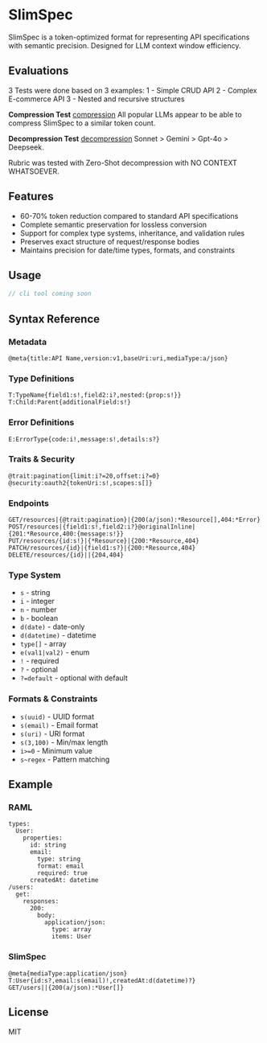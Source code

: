 # SlimSpec

SlimSpec is a token-optimized format for representing API specifications with semantic precision. Designed for LLM context window efficiency.

## Evaluations

3 Tests were done based on 3 examples:
1 - Simple CRUD API
2 - Complex E-commerce API
3 - Nested and recursive structures

**Compression Test**
[compression](https://app.promptfoo.dev/eval/f:61513ea9-b9bf-4d98-8ad9-4fb83c3db224/)
All popular LLMs appear to be able to compress SlimSpec to a similar token count.

**Decompression Test**
[decompression](https://app.promptfoo.dev/eval/f:5291008f-7f31-4bd3-8b16-cd462bbcab43/)
Sonnet > Gemini > Gpt-4o > Deepseek.

Rubric was tested with Zero-Shot decompression with NO CONTEXT WHATSOEVER.

## Features

- 60-70% token reduction compared to standard API specifications
- Complete semantic preservation for lossless conversion
- Support for complex type systems, inheritance, and validation rules
- Preserves exact structure of request/response bodies
- Maintains precision for date/time types, formats, and constraints

## Usage

```javascript
// cli tool coming soon
```

## Syntax Reference

### Metadata
```
@meta{title:API Name,version:v1,baseUri:uri,mediaType:a/json}
```

### Type Definitions
```
T:TypeName{field1:s!,field2:i?,nested:{prop:s!}}
T:Child:Parent{additionalField:s!}
```

### Error Definitions
```
E:ErrorType{code:i!,message:s!,details:s?}
```

### Traits & Security
```
@trait:pagination{limit:i?=20,offset:i?=0}
@security:oauth2{tokenUri:s!,scopes:s[]}
```

### Endpoints
```
GET/resources|{@trait:pagination}|{200(a/json):*Resource[],404:*Error}
POST/resources|{field1:s!,field2:i?}@originalInline|{201:*Resource,400:{message:s!}}
PUT/resources/{id:s!}|{*Resource}|{200:*Resource,404}
PATCH/resources/{id}|{field1:s?}|{200:*Resource,404}
DELETE/resources/{id}||{204,404}
```

### Type System
- `s` - string
- `i` - integer
- `n` - number
- `b` - boolean
- `d(date)` - date-only
- `d(datetime)` - datetime
- `type[]` - array
- `e(val1|val2)` - enum
- `!` - required
- `?` - optional
- `?=default` - optional with default

### Formats & Constraints
- `s(uuid)` - UUID format
- `s(email)` - Email format
- `s(uri)` - URI format
- `s(3,100)` - Min/max length
- `i>=0` - Minimum value
- `s~regex` - Pattern matching

## Example

### RAML
```raml
types:
  User:
    properties:
      id: string
      email:
        type: string
        format: email
        required: true
      createdAt: datetime
/users:
  get:
    responses:
      200:
        body:
          application/json:
            type: array
            items: User
```

### SlimSpec
```
@meta{mediaType:application/json}
T:User{id:s?,email:s(email)!,createdAt:d(datetime)?}
GET/users||{200(a/json):*User[]}
```

## License

MIT